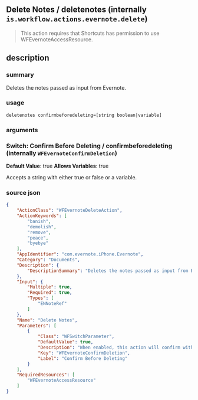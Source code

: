 
## Delete Notes / deletenotes (internally `is.workflow.actions.evernote.delete`)


> This action requires that Shortcuts has permission to use WFEvernoteAccessResource.


## description
### summary
Deletes the notes passed as input from Evernote.


### usage
`deletenotes confirmbeforedeleting=[string boolean|variable]`

### arguments
### Switch: Confirm Before Deleting / confirmbeforedeleting (internally `WFEvernoteConfirmDeletion`)
**Default Value**: true
**Allows Variables**: true


Accepts a string with either true or false
or a variable.

### source json

```json
{
	"ActionClass": "WFEvernoteDeleteAction",
	"ActionKeywords": [
		"banish",
		"demolish",
		"remove",
		"peace",
		"byebye"
	],
	"AppIdentifier": "com.evernote.iPhone.Evernote",
	"Category": "Documents",
	"Description": {
		"DescriptionSummary": "Deletes the notes passed as input from Evernote."
	},
	"Input": {
		"Multiple": true,
		"Required": true,
		"Types": [
			"ENNoteRef"
		]
	},
	"Name": "Delete Notes",
	"Parameters": [
		{
			"Class": "WFSwitchParameter",
			"DefaultValue": true,
			"Description": "When enabled, this action will confirm with you before deleting notes from Evernote. You'll always be asked for confirmation when deleting 10 notes or more at a time.",
			"Key": "WFEvernoteConfirmDeletion",
			"Label": "Confirm Before Deleting"
		}
	],
	"RequiredResources": [
		"WFEvernoteAccessResource"
	]
}
```
